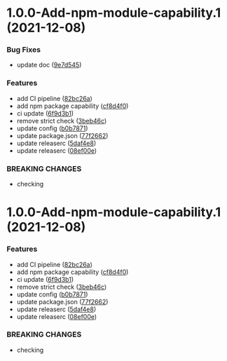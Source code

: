 # 1.0.0-Add-npm-module-capability.1 (2021-12-08)


### Bug Fixes

* update doc ([9e7d545](https://github.com/mydatahack/mdh-design-system-storybook-typescript/commit/9e7d5455a850c34f17204645e16256e8c738eccc))


### Features

* add CI pipeline ([82bc26a](https://github.com/mydatahack/mdh-design-system-storybook-typescript/commit/82bc26ac204cdff54ae45be943aab5b17a537b1d))
* add npm package capability ([cf8d4f0](https://github.com/mydatahack/mdh-design-system-storybook-typescript/commit/cf8d4f05a0682de17cd02e2fd8fa3d6bee9397b3))
* ci update ([6f9d3b1](https://github.com/mydatahack/mdh-design-system-storybook-typescript/commit/6f9d3b1a5088430a550f549c0bece21cd8402f33))
* remove strict check ([3beb46c](https://github.com/mydatahack/mdh-design-system-storybook-typescript/commit/3beb46c5df2bd5cdd9dcc2acc0484411c941f938))
* update config ([b0b7871](https://github.com/mydatahack/mdh-design-system-storybook-typescript/commit/b0b787199984fe3481639dc2671b3393a45ff5a0))
* update package.json ([77f2662](https://github.com/mydatahack/mdh-design-system-storybook-typescript/commit/77f266248fa593624842e30f2fc4e890cfc7386c))
* update releaserc ([5daf4e8](https://github.com/mydatahack/mdh-design-system-storybook-typescript/commit/5daf4e84b1a877eca88d1ee4d531e9753da35685))
* update releaserc ([08ef00e](https://github.com/mydatahack/mdh-design-system-storybook-typescript/commit/08ef00e876508ca219b4aa04b6b3286f834f9973))


### BREAKING CHANGES

* checking

# 1.0.0-Add-npm-module-capability.1 (2021-12-08)


### Features

* add CI pipeline ([82bc26a](https://github.com/mydatahack/mdh-design-system-storybook-typescript/commit/82bc26ac204cdff54ae45be943aab5b17a537b1d))
* add npm package capability ([cf8d4f0](https://github.com/mydatahack/mdh-design-system-storybook-typescript/commit/cf8d4f05a0682de17cd02e2fd8fa3d6bee9397b3))
* ci update ([6f9d3b1](https://github.com/mydatahack/mdh-design-system-storybook-typescript/commit/6f9d3b1a5088430a550f549c0bece21cd8402f33))
* remove strict check ([3beb46c](https://github.com/mydatahack/mdh-design-system-storybook-typescript/commit/3beb46c5df2bd5cdd9dcc2acc0484411c941f938))
* update config ([b0b7871](https://github.com/mydatahack/mdh-design-system-storybook-typescript/commit/b0b787199984fe3481639dc2671b3393a45ff5a0))
* update package.json ([77f2662](https://github.com/mydatahack/mdh-design-system-storybook-typescript/commit/77f266248fa593624842e30f2fc4e890cfc7386c))
* update releaserc ([5daf4e8](https://github.com/mydatahack/mdh-design-system-storybook-typescript/commit/5daf4e84b1a877eca88d1ee4d531e9753da35685))
* update releaserc ([08ef00e](https://github.com/mydatahack/mdh-design-system-storybook-typescript/commit/08ef00e876508ca219b4aa04b6b3286f834f9973))


### BREAKING CHANGES

* checking
